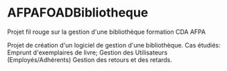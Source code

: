 # AFPAFOADBibliotheque
Projet fil rouge sur la gestion d'une bibliothèque formation CDA AFPA

Projet de création d'un logiciel de gestion d'une bibliothèque.
Cas étudiés:
Emprunt d'exemplaires de livre;
Gestion des Utilisateurs (Employés/Adhérents)
Gestion des retours et des retards.
